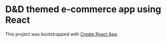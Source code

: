 # D&D themed e-commerce app using React

This project was bootstrapped with [Create React App](https://github.com/facebook/create-react-app).
